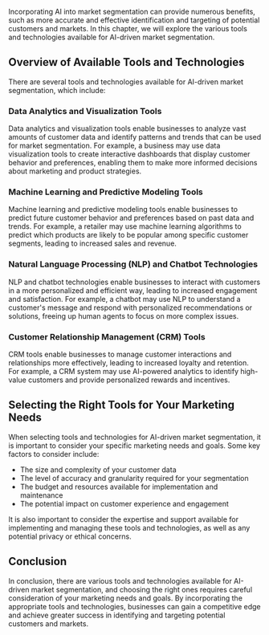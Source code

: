 
Incorporating AI into market segmentation can provide numerous benefits, such as more accurate and effective identification and targeting of potential customers and markets. In this chapter, we will explore the various tools and technologies available for AI-driven market segmentation.

Overview of Available Tools and Technologies
--------------------------------------------

There are several tools and technologies available for AI-driven market segmentation, which include:

### Data Analytics and Visualization Tools

Data analytics and visualization tools enable businesses to analyze vast amounts of customer data and identify patterns and trends that can be used for market segmentation. For example, a business may use data visualization tools to create interactive dashboards that display customer behavior and preferences, enabling them to make more informed decisions about marketing and product strategies.

### Machine Learning and Predictive Modeling Tools

Machine learning and predictive modeling tools enable businesses to predict future customer behavior and preferences based on past data and trends. For example, a retailer may use machine learning algorithms to predict which products are likely to be popular among specific customer segments, leading to increased sales and revenue.

### Natural Language Processing (NLP) and Chatbot Technologies

NLP and chatbot technologies enable businesses to interact with customers in a more personalized and efficient way, leading to increased engagement and satisfaction. For example, a chatbot may use NLP to understand a customer's message and respond with personalized recommendations or solutions, freeing up human agents to focus on more complex issues.

### Customer Relationship Management (CRM) Tools

CRM tools enable businesses to manage customer interactions and relationships more effectively, leading to increased loyalty and retention. For example, a CRM system may use AI-powered analytics to identify high-value customers and provide personalized rewards and incentives.

Selecting the Right Tools for Your Marketing Needs
--------------------------------------------------

When selecting tools and technologies for AI-driven market segmentation, it is important to consider your specific marketing needs and goals. Some key factors to consider include:

* The size and complexity of your customer data
* The level of accuracy and granularity required for your segmentation
* The budget and resources available for implementation and maintenance
* The potential impact on customer experience and engagement

It is also important to consider the expertise and support available for implementing and managing these tools and technologies, as well as any potential privacy or ethical concerns.

Conclusion
----------

In conclusion, there are various tools and technologies available for AI-driven market segmentation, and choosing the right ones requires careful consideration of your marketing needs and goals. By incorporating the appropriate tools and technologies, businesses can gain a competitive edge and achieve greater success in identifying and targeting potential customers and markets.
